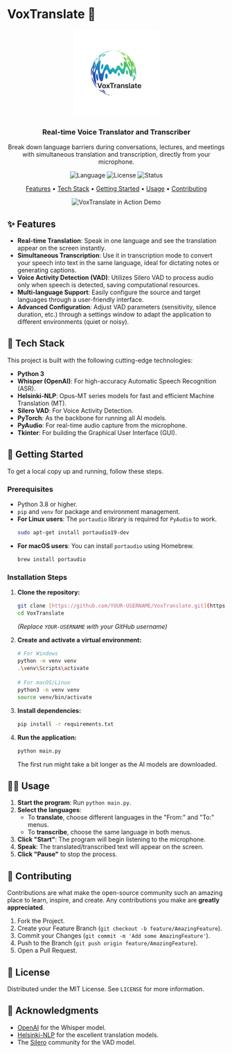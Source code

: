 # VoxTranslate 🎤

<p align="center">
  <img src="./imgs/Logo.png" alt="VoxTranslate Logo" width="200"/>
</p>

<h3 align="center">Real-time Voice Translator and Transcriber</h3>

<p align="center">
  Break down language barriers during conversations, lectures, and meetings with simultaneous translation and transcription, directly from your microphone.
</p>

<p align="center">
  <img alt="Language" src="https://img.shields.io/badge/Python-3.8%2B-blue?style=for-the-badge&logo=python">
  <img alt="License" src="https://img.shields.io/badge/License-MIT-green?style=for-the-badge">
  <img alt="Status" src="https://img.shields.io/badge/Status-Active-brightgreen?style=for-the-badge">
</p>

<p align="center">
  <a href="#-features">Features</a> •
  <a href="#-tech-stack">Tech Stack</a> •
  <a href="#-getting-started">Getting Started</a> •
  <a href="#-usage">Usage</a> •
  <a href="#-contributing">Contributing</a>
</p>

<p align="center">
  <img src="https://github.com/user-attachments/assets/8fc18480-c85d-4d62-88fa-a24aa45984a1" alt="VoxTranslate in Action Demo">
</p>

## ✨ Features

- **Real-time Translation**: Speak in one language and see the translation appear on the screen instantly.
- **Simultaneous Transcription**: Use it in transcription mode to convert your speech into text in the same language, ideal for dictating notes or generating captions.
- **Voice Activity Detection (VAD)**: Utilizes Silero VAD to process audio only when speech is detected, saving computational resources.
- **Multi-language Support**: Easily configure the source and target languages through a user-friendly interface.
- **Advanced Configuration**: Adjust VAD parameters (sensitivity, silence duration, etc.) through a settings window to adapt the application to different environments (quiet or noisy).

## 🚀 Tech Stack

This project is built with the following cutting-edge technologies:

- **Python 3**
- **Whisper (OpenAI)**: For high-accuracy Automatic Speech Recognition (ASR).
- **Helsinki-NLP**: Opus-MT series models for fast and efficient Machine Translation (MT).
- **Silero VAD**: For Voice Activity Detection.
- **PyTorch**: As the backbone for running all AI models.
- **PyAudio**: For real-time audio capture from the microphone.
- **Tkinter**: For building the Graphical User Interface (GUI).

## 🔧 Getting Started

To get a local copy up and running, follow these steps.

### Prerequisites

- Python 3.8 or higher.
- `pip` and `venv` for package and environment management.
- **For Linux users**: The `portaudio` library is required for `PyAudio` to work.
  ```sh
  sudo apt-get install portaudio19-dev
  ```
- **For macOS users**: You can install `portaudio` using Homebrew.
  ```sh
  brew install portaudio
  ```

### Installation Steps

1.  **Clone the repository:**

    ```sh
    git clone [https://github.com/YOUR-USERNAME/VoxTranslate.git](https://github.com/YOUR-USERNAME/VoxTranslate.git)
    cd VoxTranslate
    ```

    _(Replace `YOUR-USERNAME` with your GitHub username)_

2.  **Create and activate a virtual environment:**

    ```sh
    # For Windows
    python -m venv venv
    .\venv\Scripts\activate

    # For macOS/Linux
    python3 -m venv venv
    source venv/bin/activate
    ```

3.  **Install dependencies:**

    ```sh
    pip install -r requirements.txt
    ```

4.  **Run the application:**
    ```sh
    python main.py
    ```
    The first run might take a bit longer as the AI models are downloaded.

## 👨‍💻 Usage

1.  **Start the program**: Run `python main.py`.
2.  **Select the languages**:
    - To **translate**, choose different languages in the "From:" and "To:" menus.
    - To **transcribe**, choose the same language in both menus.
3.  **Click "Start"**: The program will begin listening to the microphone.
4.  **Speak**: The translated/transcribed text will appear on the screen.
5.  **Click "Pause"** to stop the process.

## 🤝 Contributing

Contributions are what make the open-source community such an amazing place to learn, inspire, and create. Any contributions you make are **greatly appreciated**.

1.  Fork the Project.
2.  Create your Feature Branch (`git checkout -b feature/AmazingFeature`).
3.  Commit your Changes (`git commit -m 'Add some AmazingFeature'`).
4.  Push to the Branch (`git push origin feature/AmazingFeature`).
5.  Open a Pull Request.

## 📄 License

Distributed under the MIT License. See `LICENSE` for more information.

## 🙏 Acknowledgments

- [OpenAI](https://openai.com/) for the Whisper model.
- [Helsinki-NLP](https://github.com/Helsinki-NLP) for the excellent translation models.
- The [Silero](https://github.com/snakers4/silero-vad) community for the VAD model.
